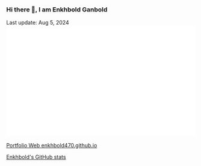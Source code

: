 ### Hi there 👋, I am Enkhbold Ganbold
Last update: Aug 5, 2024
![](https://github.com/enkhbold470/stats/blob/master/generated/overview.svg)

[Portfolio Web enkhbold470.github.io](https://enkhbold470.github.io)
<!-- Add additional sections, personal information, and customization as desired -->

[Enkhbold's GitHub stats](https://github-readme-stats.vercel.app/api?username=enkhbold470)
